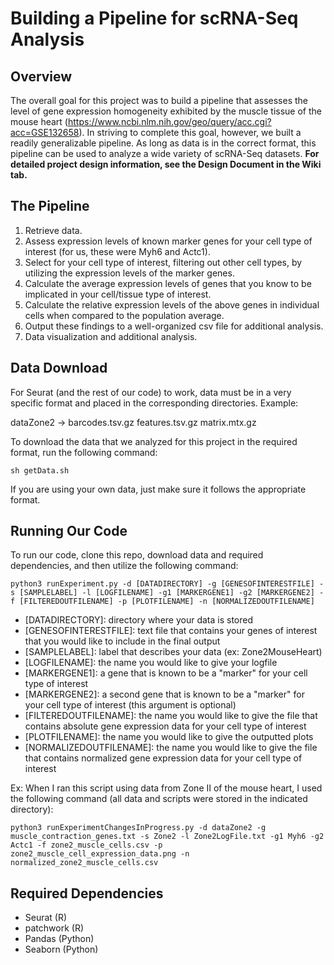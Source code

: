 # Building a Pipeline for scRNA-Seq Analysis

## Overview
The overall goal for this project was to build a pipeline that assesses the level of gene expression homogeneity exhibited by the muscle tissue of the mouse heart (https://www.ncbi.nlm.nih.gov/geo/query/acc.cgi?acc=GSE132658). In striving to complete this goal, however, we built a readily generalizable pipeline. As long as data is in the correct format, this pipeline can be used to analyze a wide variety of scRNA-Seq datasets. 
**For detailed project design information, see the Design Document in the Wiki tab.**

## The Pipeline
1. Retrieve data.
2. Assess expression levels of known marker genes for your cell type of interest (for us, these were Myh6 and Actc1).
3. Select for your cell type of interest, filtering out other cell types, by utilizing the expression levels of the marker genes.
4. Calculate the average expression levels of genes that you know to be implicated in your cell/tissue type of interest.
5. Calculate the relative expression levels of the above genes in individual cells when compared to the population average.
6. Output these findings to a well-organized csv file for additional analysis.
7. Data visualization and additional analysis.

## Data Download
For Seurat (and the rest of our code) to work, data must be in a very specific format and placed in the corresponding directories. Example:

dataZone2 -> barcodes.tsv.gz features.tsv.gz matrix.mtx.gz

To download the data that we analyzed for this project in the required format, run the following command:
```
sh getData.sh
```
If you are using your own data, just make sure it follows the appropriate format.

## Running Our Code
To run our code, clone this repo, download data and required dependencies, and then utilize the following command:
```
python3 runExperiment.py -d [DATADIRECTORY] -g [GENESOFINTERESTFILE] -s [SAMPLELABEL] -l [LOGFILENAME] -g1 [MARKERGENE1] -g2 [MARKERGENE2] -f [FILTEREDOUTFILENAME] -p [PLOTFILENAME] -n [NORMALIZEDOUTFILENAME]
```
- [DATADIRECTORY]: directory where your data is stored
- [GENESOFINTERESTFILE]: text file that contains your genes of interest that you would like to include in the final output
- [SAMPLELABEL]: label that describes your data (ex: Zone2MouseHeart)
- [LOGFILENAME]: the name you would like to give your logfile
- [MARKERGENE1]: a gene that is known to be a "marker" for your cell type of interest
- [MARKERGENE2]: a second gene that is known to be a "marker" for your cell type of interest (this argument is optional)
- [FILTEREDOUTFILENAME]: the name you would like to give the file that contains absolute gene expression data for your cell type of interest
- [PLOTFILENAME]: the name you would like to give the outputted plots
- [NORMALIZEDOUTFILENAME]: the name you would like to give the file that contains normalized gene expression data for your cell type of interest

Ex: When I ran this script using data from Zone II of the mouse heart, I used the following command (all data and scripts were stored in the indicated directory):
```
python3 runExperimentChangesInProgress.py -d dataZone2 -g muscle_contraction_genes.txt -s Zone2 -l Zone2LogFile.txt -g1 Myh6 -g2 Actc1 -f zone2_muscle_cells.csv -p zone2_muscle_cell_expression_data.png -n normalized_zone2_muscle_cells.csv
```

## Required Dependencies
- Seurat (R)
- patchwork (R)
- Pandas (Python)
- Seaborn (Python)

